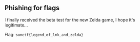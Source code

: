 ## Phishing for flags
I finally received the beta test for the new Zelda game, I hope it's legitimate...

Flag: `sunctf{legend_of_lnk_and_zelda}`
